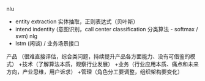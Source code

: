 nlu 
- entity extraction 实体抽取，正则表达式（贝叶斯） 
- intend indentity (意图识别，call center classification 分类算法 - softmax / svm) 
nlg
- lstm (闲谈) / 业务场景接口

产品 （很难直接评估，综合类问题，持续提升产品各方面能力、没有可借鉴的模式）
+技术（了解算法本质，观察行业发展）
+业务（行业应用本质、痛点和未来方向，产业思维，用户诉求）
+管理（角色分工要调整，组织架构要变化）

